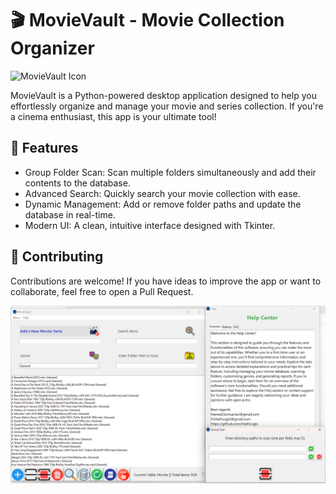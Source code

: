 # 🎬 MovieVault - Movie Collection Organizer

![MovieVault Icon](images/MovieVault.ico)

MovieVault is a Python-powered desktop application designed to help you effortlessly organize and manage your movie and series collection. If you're a cinema enthusiast, this app is your ultimate tool!

## 🌟 Features
- Group Folder Scan: Scan multiple folders simultaneously and add their contents to the database.
- Advanced Search: Quickly search your movie collection with ease.
- Dynamic Management: Add or remove folder paths and update the database in real-time.
- Modern UI: A clean, intuitive interface designed with Tkinter.

## 🤝 Contributing
Contributions are welcome! If you have ideas to improve the app or want to collaborate, feel free to open a Pull Request.

![MovieVault Icon](Screenshot.png)
